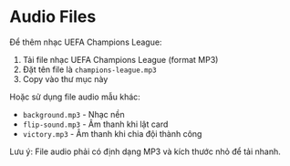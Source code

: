 # Audio Files

Để thêm nhạc UEFA Champions League:

1. Tải file nhạc UEFA Champions League (format MP3)
2. Đặt tên file là `champions-league.mp3`
3. Copy vào thư mục này

Hoặc sử dụng file audio mẫu khác:
- `background.mp3` - Nhạc nền
- `flip-sound.mp3` - Âm thanh khi lật card
- `victory.mp3` - Âm thanh khi chia đội thành công

Lưu ý: File audio phải có định dạng MP3 và kích thước nhỏ để tải nhanh.

